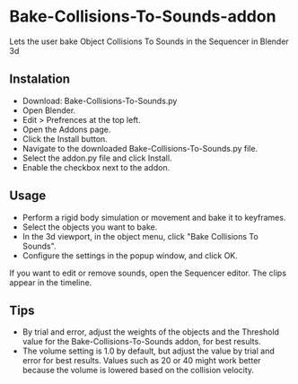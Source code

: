 # Bake-Collisions-To-Sounds-addon
Lets the user bake Object Collisions To Sounds in the Sequencer in Blender 3d

**Instalation**
---------------
 - Download: Bake-Collisions-To-Sounds.py
 - Open Blender.
 - Edit > Prefrences at the top left.
 - Open the Addons page.
 - Click the Install button.
 - Navigate to the downloaded Bake-Collisions-To-Sounds.py file.
 - Select the addon.py file and click Install.
 - Enable the checkbox next to the addon.


**Usage**
---------
 - Perform a rigid body simulation or movement and bake it to keyframes.
 - Select the objects you want to bake.
 - In the 3d viewport, in the object menu, click "Bake Collisions To Sounds".
 - Configure the settings in the popup window, and click OK.
 
 If you want to edit or remove sounds, open the Sequencer editor. The clips appear in the timeline.
 


**Tips**
--------
 - By trial and error, adjust the weights of the objects and the Threshold value for the Bake-Collisions-To-Sounds addon, for best results.
 - The volume setting is 1.0 by default, but adjust the value by trial and error for best results. Values such as 20 or 40 might work better because the volume is lowered based on the collision velocity.
